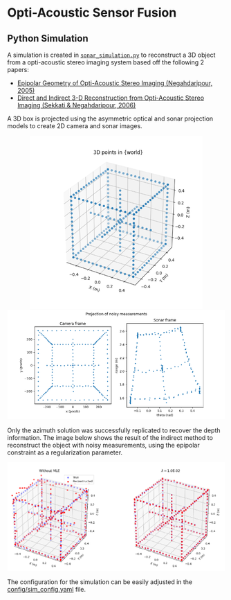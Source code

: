 # Opti-Acoustic Sensor Fusion

## Python Simulation

A simulation is created in [`sonar_simulation.py`](/scripts/sonar_simulation.py) to reconstruct a 3D object from a opti-acoustic stereo imaging system based off the following 2 papers:

- [Epipolar Geometry of Opti-Acoustic Stereo Imaging (Negahdaripour, 2005)](https://ieeexplore.ieee.org/document/4293207)
- [Direct and Indirect 3-D Reconstruction from Opti-Acoustic Stereo Imaging (Sekkati & Negahdaripour, 2006)](https://ieeexplore.ieee.org/abstract/document/4155781)

A 3D box is projected using the asymmetric optical and sonar projection models to create 2D camera and sonar images.

<div style="text-align:center">
    <img src="assets/Qw.png" width="400" class="center">
    <img src="assets/projection_noisy.png" width="800">
</div>

Only the azimuth solution was successfully replicated to recover the depth information. The image below shows the result of the indirect method to reconstruct the object with noisy measurements, using the epipolar constraint as a regularization parameter.

<div style="text-align:center">
    <img src="assets/cube_reconstruction.png" width="800">
</div>

The configuration for the simulation can be easily adjusted in the [config/sim_config.yaml](config/sim_config.yaml) file.
